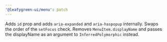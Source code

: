 ```yaml
---
'@leafygreen-ui/menu': patch
---
```


Adds `id` prop and adds `aria-expanded` and `aria-haspopup` internally. Swaps the order of the `setFocus` check. Removes `MenuItem.displayName` and passes the displayName as an argument to `InferredPolymorphic` instead.
